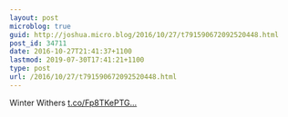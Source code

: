 ```yaml
---
layout: post
microblog: true
guid: http://joshua.micro.blog/2016/10/27/t791590672092520448.html
post_id: 34711
date: 2016-10-27T21:41:37+1100
lastmod: 2019-07-30T17:41:21+1100
type: post
url: /2016/10/27/t791590672092520448.html
---
```

Winter Withers [t.co/Fp8TKePTG...](https://t.co/Fp8TKePTGb)
